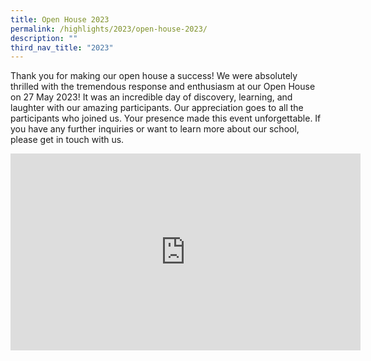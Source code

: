 ```yaml
---
title: Open House 2023
permalink: /highlights/2023/open-house-2023/
description: ""
third_nav_title: "2023"
---
```

Thank you for making our open house a success! We were absolutely thrilled with the tremendous response and enthusiasm at our Open House on 27 May 2023! It was an incredible day of discovery, learning, and laughter with our amazing participants. Our appreciation goes to all the participants who joined us. Your presence made this event unforgettable. If you have any further inquiries or want to learn more about our school, please get in touch with us. 

<iframe allowfullscreen="" allow="accelerometer; autoplay; clipboard-write; encrypted-media; gyroscope; picture-in-picture; web-share" frameborder="0" title="YouTube video player" src="https://www.youtube.com/embed/Klvfdml6cc8" height="315" width="560"></iframe>